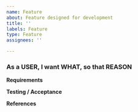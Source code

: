 ```yaml
---
name: Feature
about: Feature designed for development
title: ''
labels: Feature
type: Feature
assignees: ''

---
```


### As a USER, I want WHAT, so that REASON

**Requirements**


**Testing / Acceptance**


**References**
